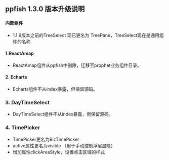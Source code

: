 ## ppfish 1.3.0 版本升级说明

#### 内部组件
- 1.1.9版本之前的TreeSelect 现已更名为 TreePane，TreeSelect现在是通用组件的名称

#### 1.ReactAmap
 
 - ReactAmap组件从ppfish中删除，迁移至prophet业务组件目录。
 
#### 2. Echarts 

 - Echarts组件不从index暴露，但保留源码。
 
### 3. DayTimeSelect

 - DayTimeSelect组件不从index暴露，但保留源码。
 
### 4. TimePicker

 - TimePicker更名为BizTimePicker
 - active属性更名为visible （用于手动控制浮层显隐）
 - 增加属性clickAreaStyle，设置点击区域的样式

